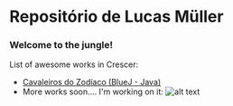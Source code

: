 # Repositório de Lucas Müller
### Welcome to the jungle!

List of awesome works in Crescer:

* [Cavaleiros do Zodíaco (BlueJ - Java)](https://github.com/cwi-crescer-2017-1/lucas.muller/tree/master/cavaleiros.zodiaco)
* More works soon.... I'm working on it:
![alt text](https://media.giphy.com/media/3o7qE1YN7aBOFPRw8E/giphy.gif "Working in more projects...")
